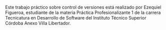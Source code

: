 Este trabajo práctico sobre control de versiones está realizado por Ezequiel Figueroa, estudiante de la materia Práctica Profesionalizante 1 de la carrera Tecnicatura en Desarrollo de Software del Instituto Técnico Superior Córdoba Anexo Villa Libertador.
